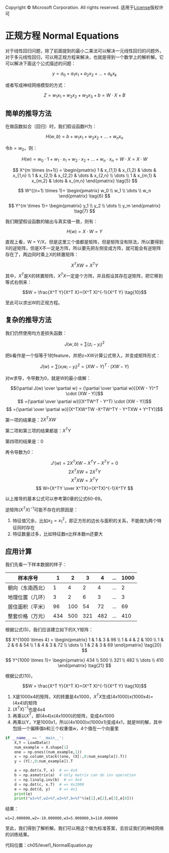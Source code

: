 Copyright © Microsoft Corporation. All rights reserved.
  适用于[License](https://github.com/Microsoft/ai-edu/blob/master/LICENSE.md)版权许可
  
# 正规方程 Normal Equations

对于线性回归问题，除了前面提到的最小二乘法可以解决一元线性回归的问题外，对于多元线性回归，可以用正规方程来解决，也就是得到一个数学上的解析解。它可以解决下面这个公式描述的问题：

$$y=a_0+a_1x_1+a_2x_2+\dots+a_kx_k \tag{1}$$

或者写成神经网络模型的方式：

$$ 
Z = w_1x_1+w_2x_2+w_3x_3+b = W \cdot X + B \tag{2}
$$


## 简单的推导方法

在做函数拟合（回归）时，我们假设函数H为：

$$H(w,b) = b + w_1x_1+w_2x_2+...+w_nx_n \tag{3}$$

令$b=w_0$，则：

$$H(w) = w_0 \cdot 1 + w_1 \cdot x_1+w_2 \cdot x_2+...+w_n \cdot x_n = W \cdot X = X \cdot W \tag{4}$$

$$
X^{m \times (n+1)} = 
\begin{pmatrix} 
1 & x_{1,1} & x_{1,2} & \dots & x_{1,n} \\
1 & x_{2,1} & x_{2,2} & \dots & x_{2,n} \\
\dots \\
1 & x_{m,1} & x_{m,2} & \dots & x_{m,n}
\end{pmatrix} \tag{5}
$$

$$
W^{(n+1) \times 1}= \begin{pmatrix}
w_0 \\
w_1 \\
\dots \\
 w_n
\end{pmatrix}  \tag{6}
$$


$$
Y^{m \times 1}= \begin{pmatrix}
y_1 \\
y_2 \\
\dots \\
y_m
\end{pmatrix}  \tag{7}
$$

我们期望假设函数的输出与真实值一致，则有：

$$H(w) = X \cdot W = Y \tag{8}$$

直观上看，W = Y/X，但是这里三个值都是矩阵，但是矩阵没有除法，所以要得到X的逆矩阵，但是X不一定是方阵，所以要先把左侧变成方阵，就可能会有逆矩阵存在了，两边同时乘上X的转置矩阵：

$$X^T X W = X^T Y \tag{9}$$

其中，$X^T$是X的转置矩阵，$X^T X$一定是个方阵，并且假设其存在逆矩阵，把它移到等式右侧来：

$$W = \frac{X^T Y}{X^T X}=(X^T X)^{-1}{X^T Y} \tag{10}$$

至此可以求出W的正规方程。

## 复杂的推导方法

我们仍然使用均方差损失函数：

$$J(w,b) = \sum (z_i - y_i)^2$$

把b看作是一个恒等于1的feature，并把z=XW计算公式带入，并变成矩阵形式：

$$J(w) = \sum (x_i w_i -y_i)^2=(XW - Y)^T \cdot (XW - Y)$$

对w求导，令导数为0，就是W的最小值解：

$${\partial J(w) \over \partial w} = {\partial \over \partial w}[(XW - Y)^T \cdot (XW - Y)]$$$$
={\partial \over \partial w}[(X^TW^T - Y^T) \cdot (XW - Y)]$$$$
={\partial \over \partial w}[(X^TXW^TW -X^TW^TY - Y^TXW + Y^TY)]$$

第一项的结果是：$2X^TXW$

第二项和第三项的结果都是：$X^TY$

第四项的结果是：0

再令导数为0：

$$
J'(w)=2X^TXW -X^TY - X^TY=0$$$$
2X^TXW = 2X^TY $$$$
X^TXW = X^TY $$$$
W={X^TY \over X^TX}=(X^TX)^{-1}X^TY
$$

以上推导的基本公式可以参考第0章的公式60-69。

逆矩阵$(X^TX)^{-1}$可能不存在的原因是：
1. 特征值冗余，比如$x_2=x^2_1$，即正方形的边长与面积的关系，不能做为两个特征同时存在
2. 特征数量过多，比如特征数n比样本数m还要大

## 应用计算

我们先看一下样本数据的样子：

|样本序号|1|2|3|4|...|1000|
|---|---|----|---|--|--|--|
|朝向（东南西北）|1|4|2|4|...|2|
|地理位置（几环）|3|2|6|3|...|3|
|居住面积（平米）|96|100|54|72|...|69|
|整套价格（万元）|434|500|321|482|...|410|

根据公式(5)，我们应该建立如下的X,Y矩阵：

$$
X^{1000 \times 4} = \begin{pmatrix} 
1 & 1 & 3 & 96 \\
1 & 4 & 2 & 100 \\
1 & 2 & 6 & 54 \\
1 & 4 & 3 & 72 \\
\dots \\
1 & 2 & 3 & 69
\end{pmatrix} \tag{20}
$$

$$
Y^{1000 \times 1}= \begin{pmatrix}
434 \\
500 \\
321 \\
482 \\
\dots \\
410
\end{pmatrix}  \tag{21}
$$

根据公式(10)，

$$W = \frac{X^T Y}{X^T X}=(X^T X)^{-1}{X^T Y} \tag{10}$$

1. X是1000x4的矩阵，X的转置是4x1000，$X^TX$生成(4x1000)x(1000x4)=(4x4)的矩阵
2. $(X^TX)^{-1}$也是4x4
3. 再乘以$X^T$，即(4x4)x(4x1000)的矩阵，变成4x1000
4. 再乘以Y，Y是1000x1，所以(4x1000)x(1000x1)变成4x1，就是W的解，其中包括一个偏移值b和三个权重值w，4个值在一个向量里

```Python
if __name__ == '__main__':
    X,Y = LoadData()
    num_example = X.shape[1]
    one = np.ones((num_example,1))
    x = np.column_stack((one, (X[:,0:num_example]).T))
    y = (Y[:,0:num_example]).T

    a = np.dot(x.T, x)  # => 4x4
    b = np.asmatrix(a)  # only matrix can do inv operation
    c = np.linalg.inv(b)  # => 4x4
    d = np.dot(c, x.T)  # => 4x1000
    e = np.dot(d, y)    # => 4x1
    print(e)
    print("w1=%f,w2=%f,w3=%f,b=%f"%(e[1],e[2],e[3],e[0]))
```
结果：
```
w1=2.000000,w2=-10.000000,w3=5.000000,b=110.000000
```
至此，我们得到了解析解。我们可以用这个做为标准答案，去验证我们的神经网络的训练结果。

代码位置：ch05/level1_NormalEquation.py

